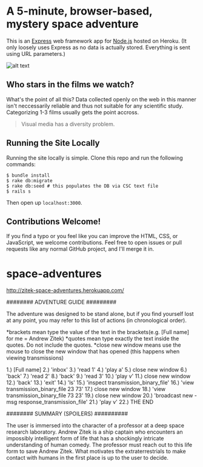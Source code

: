 # A 5-minute, browser-based, mystery space adventure

This is an [Express](http://expressjs.com/) web framework app for [Node.js](https://nodejs.org/) hosted on Heroku. (It only loosely uses Express as no data is actually stored. Everything is sent using URL parameters.)

![alt text](http://oi61.tinypic.com/2zrkldw.jpg "Film diversity awareness project screenshot")

## Who stars in the films we watch? 

What's the point of all this? Data collected openly on the web in this manner isn't neccessarily reliable and thus not suitable for any scientific study. Categorizing 1-3 films usually gets the point accross. 

> Visual media has a diversity problem. 

## Running the Site Locally

Running the site locally is simple. Clone this repo and run the following
commands:

```
$ bundle install
$ rake db:migrate
$ rake db:seed # this populates the DB via CSC text file
$ rails s
```

Then open up `localhost:3000`. 

## Contributions Welcome!

If you find a typo or you feel like you can improve the HTML, CSS, or
JavaScript, we welcome contributions. Feel free to open issues or pull
requests like any normal GitHub project, and I'll merge it in.


space-adventures
================

http://zitek-space-adventures.herokuapp.com/

######## ADVENTURE GUIDE #########

The adventure was designed to be stand alone, but if you find yourself lost at any point, you may refer to this list of actions (in chronological order). 

*brackets mean type the value of the text in the brackets(e.g. [Full name] for me = Andrew Zitek)
*quotes mean type exactly the text inside the quotes. Do not include the quotes. 
*close new window means use the mouse to close the new window that has opened (this happens when viewing transmissions)

1.) [Full name]
2.) 'inbox'
3.) 'read 1'
4.) 'play a'
5.) close new window
6.) 'back'
7.) 'read 2'
8.) 'back'
9.) 'read 3'
10.) 'play v'
11.) close new window
12.) 'back'
13.) 'exit'
14.) 'ls'
15.) 'inspect transmission_binary_file'
16.) 'view transmission_binary_file 23 73'
17.) close new window
18.) 'view transmission_binary_file 73 23'
19.) close new window
20.) 'broadcast new -msg response_transmission_file'
21.) 'play v'
22.) THE END

######## SUMMARY (SPOILERS) ##########

The user is immersed into the character of a professor at a deep space research laboratory. Andrew Zitek is a ship captain who encounters an impossibly intelligent form of life that has a shockingly intricate understanding of human comedy. The professor must reach out to this life form to save Andrew Zitek. What motivates the extraterrestrials to make contact with humans in the first place is up to the user to decide. 
